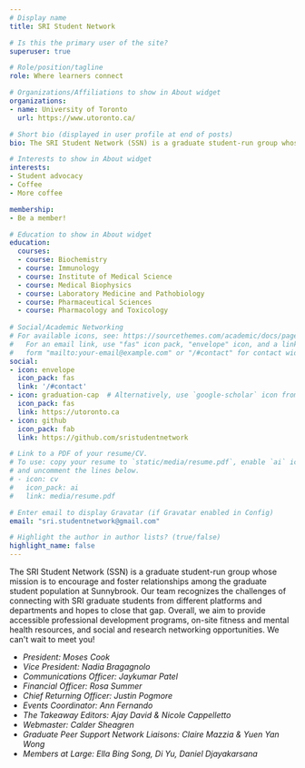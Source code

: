 ```yaml
---
# Display name
title: SRI Student Network

# Is this the primary user of the site?
superuser: true

# Role/position/tagline
role: Where learners connect

# Organizations/Affiliations to show in About widget
organizations:
- name: University of Toronto
  url: https://www.utoronto.ca/

# Short bio (displayed in user profile at end of posts)
bio: The SRI Student Network (SSN) is a graduate student-run group whose mission is to encourage and foster relationships amongst the SRI learner community.

# Interests to show in About widget
interests:
- Student advocacy
- Coffee
- More coffee

membership:
- Be a member!

# Education to show in About widget
education:
  courses:
  - course: Biochemistry
  - course: Immunology
  - course: Institute of Medical Science
  - course: Medical Biophysics
  - course: Laboratory Medicine and Pathobiology
  - course: Pharmaceutical Sciences
  - course: Pharmacology and Toxicology
 
# Social/Academic Networking
# For available icons, see: https://sourcethemes.com/academic/docs/page-builder/#icons
#   For an email link, use "fas" icon pack, "envelope" icon, and a link in the
#   form "mailto:your-email@example.com" or "/#contact" for contact widget.
social:
- icon: envelope
  icon_pack: fas
  link: '/#contact'
- icon: graduation-cap  # Alternatively, use `google-scholar` icon from `ai` icon pack
  icon_pack: fas
  link: https://utoronto.ca
- icon: github
  icon_pack: fab
  link: https://github.com/sristudentnetwork

# Link to a PDF of your resume/CV.
# To use: copy your resume to `static/media/resume.pdf`, enable `ai` icons in `params.toml`, 
# and uncomment the lines below.
# - icon: cv
#   icon_pack: ai
#   link: media/resume.pdf

# Enter email to display Gravatar (if Gravatar enabled in Config)
email: "sri.studentnetwork@gmail.com"

# Highlight the author in author lists? (true/false)
highlight_name: false
---
```

The SRI Student Network (SSN) is a graduate student-run group whose mission is to encourage and foster relationships among the graduate student population at Sunnybrook. Our team recognizes the challenges of connecting with SRI graduate students from different platforms and departments and hopes to close that gap. Overall, we aim to provide accessible professional development programs, on-site fitness and mental health resources, and social and research networking opportunities. We can't wait to meet you!

- *President: Moses Cook*
- *Vice President: Nadia Bragagnolo*
- *Communications Officer: Jaykumar Patel*
- *Financial Officer: Rosa Summer* 
- *Chief Returning Officer: Justin Pogmore*
- *Events Coordinator: Ann Fernando*
- *The Takeaway Editors: Ajay David & Nicole Cappelletto*
- *Webmaster: Calder Sheagren*
- *Graduate Peer Support Network Liaisons: Claire Mazzia & Yuen Yan Wong*
- *Members at Large: Ella Bing Song, Di Yu, Daniel Djayakarsana*

